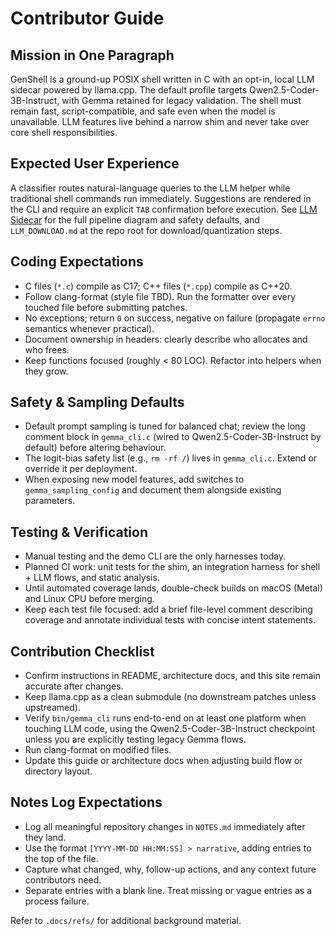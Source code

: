 # Contributor Guide

## Mission in One Paragraph
GenShell is a ground-up POSIX shell written in C with an opt-in, local LLM sidecar powered by llama.cpp. The default profile targets Qwen2.5-Coder-3B-Instruct, with Gemma retained for legacy validation. The shell must remain fast, script-compatible, and safe even when the model is unavailable. LLM features live behind a narrow shim and never take over core shell responsibilities.

## Expected User Experience
A classifier routes natural-language queries to the LLM helper while traditional shell commands run immediately. Suggestions are rendered in the CLI and require an explicit `TAB` confirmation before execution. See [LLM Sidecar](../guides/llm-sidecar.md) for the full pipeline diagram and safety defaults, and `LLM_DOWNLOAD.md` at the repo root for download/quantization steps.

## Coding Expectations
- C files (`*.c`) compile as C17; C++ files (`*.cpp`) compile as C++20.
- Follow clang-format (style file TBD). Run the formatter over every touched file before submitting patches.
- No exceptions; return `0` on success, negative on failure (propagate `errno` semantics whenever practical).
- Document ownership in headers: clearly describe who allocates and who frees.
- Keep functions focused (roughly < 80 LOC). Refactor into helpers when they grow.

## Safety & Sampling Defaults
- Default prompt sampling is tuned for balanced chat; review the long comment block in `gemma_cli.c` (wired to Qwen2.5-Coder-3B-Instruct by default) before altering behaviour.
- The logit-bias safety list (e.g., `rm -rf /`) lives in `gemma_cli.c`. Extend or override it per deployment.
- When exposing new model features, add switches to `gemma_sampling_config` and document them alongside existing parameters.

## Testing & Verification
- Manual testing and the demo CLI are the only harnesses today.
- Planned CI work: unit tests for the shim, an integration harness for shell + LLM flows, and static analysis.
- Until automated coverage lands, double-check builds on macOS (Metal) and Linux CPU before merging.
- Keep each test file focused: add a brief file-level comment describing coverage and annotate individual tests with concise intent statements.

## Contribution Checklist
- Confirm instructions in README, architecture docs, and this site remain accurate after changes.
- Keep llama.cpp as a clean submodule (no downstream patches unless upstreamed).
- Verify `bin/gemma_cli` runs end-to-end on at least one platform when touching LLM code, using the Qwen2.5-Coder-3B-Instruct checkpoint unless you are explicitly testing legacy Gemma flows.
- Run clang-format on modified files.
- Update this guide or architecture docs when adjusting build flow or directory layout.

## Notes Log Expectations
- Log all meaningful repository changes in `NOTES.md` immediately after they land.
- Use the format `[YYYY-MM-DD HH:MM:SS] > narrative`, adding entries to the top of the file.
- Capture what changed, why, follow-up actions, and any context future contributors need.
- Separate entries with a blank line. Treat missing or vague entries as a process failure.

Refer to `.docs/refs/` for additional background material.
